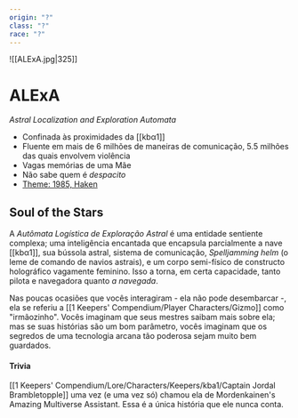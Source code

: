 ```yaml
---
origin: "?"
class: "?"
race: "?"
---
```


 ![[ALExA.jpg|325]] 

# ALExA
*Astral Localization and Exploration Automata*
- Confinada às proximidades da [[kbα1]]
- Fluente em mais de 6 milhões de maneiras de comunicação, 5.5 milhões das quais envolvem violência
- Vagas memórias de uma Mãe
- Não sabe quem é *despacito*
- [Theme: 1985, Haken](https://www.youtube.com/watch?v=yW8nBlZZvxM)


## Soul of the Stars

A *Autômata Logística de Exploração Astral* é uma entidade sentiente complexa; uma inteligência encantada que encapsula parcialmente a nave [[kbα1]], sua bússola astral, sistema de comunicação, *Spelljamming helm* (o leme de comando de navios astrais), e um corpo semi-físico de constructo holográfico vagamente feminino. Isso a torna, em certa capacidade, tanto pilota e navegadora quanto *a navegada*. 

Nas poucas ocasiões que vocês interagiram - ela não pode desembarcar -, ela se referiu a [[1 Keepers' Compendium/Player Characters/Gizmo]] como "irmãozinho". Vocês imaginam que seus mestres saibam mais sobre ela; mas se suas histórias são um bom parâmetro, vocês imaginam que os segredos de uma tecnologia arcana tão poderosa sejam muito bem guardados.

#### Trivia
[[1 Keepers' Compendium/Lore/Characters/Keepers/kba1/Captain Jordal Brambletopple]] uma vez (e uma vez só) chamou ela de Mordenkainen's Amazing Multiverse Assistant. Essa é a única história que ele nunca conta.
